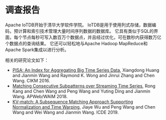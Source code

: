 # 调查报告

Apache IoTDB开始于清华大学软件学院。  IoTDB是用于使用列式存储，数据编码，预计算和索引技术管理大量时间序列数据的数据库。 它具有类似于SQL的界面，每个节点每秒可写入数百万个数据点，并且经过优化，可在数秒内获得数万亿个数据点的查询结果。 它还可以轻松地与Apache Hadoop MapReduce和Apache Spark集成以进行分析。

相关的研究论文如下：

* [PISA: An Index for Aggregating Big Time Series Data](https://dl.acm.org/citation.cfm?id=2983775&dl=ACM&coll=DL), Xiangdong Huang and Jianmin Wang and Raymond K. Wong and Jinrui Zhang and Chen Wang. CIKM 2016.
* [Matching Consecutive Subpatterns over Streaming Time Series](https://link.springer.com/chapter/10.1007/978-3-319-96893-3_8), Rong Kang and Chen Wang and Peng Wang and Yuting Ding and Jianmin Wang. APWeb/WAIM 2018.
* [KV-match: A Subsequence Matching Approach Supporting Normalization and Time Warping](https://www.semanticscholar.org/paper/KV-match%3A-A-Subsequence-Matching-Approach-and-Time-Wu-Wang/9ed84cb15b7e5052028fc5b4d667248713ac8592), Jiaye Wu and Peng Wang and Chen Wang and Wei Wang and Jianmin Wang. ICDE 2019.
